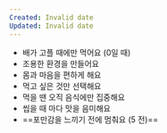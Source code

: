 ```yaml
---
Created: Invalid date
Updated: Invalid date
---
```

  

- 배가 고플 때에만 먹어요 (0일 때)
- 조용한 환경을 만들어요
- 몸과 마음을 편하게 해요
- 먹고 싶은 것만 선택해요
- 먹을 땐 오직 음식에만 집중해요
- 씹을 때 마다 맛을 음미해요
- ==포만감을 느끼기 전에 멈춰요 (5 전)==